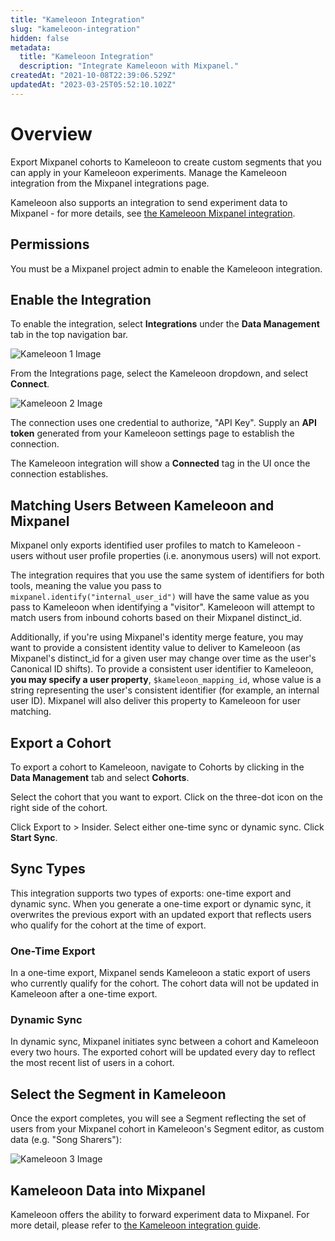 ```yaml
---
title: "Kameleoon Integration"
slug: "kameleoon-integration"
hidden: false
metadata: 
  title: "Kameleoon Integration"
  description: "Integrate Kameleoon with Mixpanel."
createdAt: "2021-10-08T22:39:06.529Z"
updatedAt: "2023-03-25T05:52:10.102Z"
---
```


# Overview

Export Mixpanel cohorts to Kameleoon to create custom segments that you can apply in your Kameleoon experiments. Manage the Kameleoon integration from the Mixpanel integrations page.

Kameleoon also supports an integration to send experiment data to Mixpanel - for more details, see [the Kameleoon Mixpanel integration](https://help.kameleoon.com/en/setting-up-mixpanel/).

## Permissions

You must be a Mixpanel project admin to enable the Kameleoon integration.

## Enable the Integration

To enable the integration, select **Integrations** under the **Data Management** tab in the top navigation bar.

![Kameleoon 1 Image](https://raw.githubusercontent.com/ranic/mixpanel-docs/main/media/Other%20Bits/Cohort%20Syncs/Kameleoon/kameleoon1.png)

From the Integrations page, select the Kameleoon dropdown, and select **Connect**.

![Kameleoon 2 Image](https://raw.githubusercontent.com/ranic/mixpanel-docs/main/media/Other%20Bits/Cohort%20Syncs/Kameleoon/kameleoon2.png)

The connection uses one credential to authorize, "API Key". Supply an **API token** generated from your Kameleoon settings page to establish the connection.

The Kameleoon integration will show a **Connected** tag in the UI once the connection establishes.

## Matching Users Between Kameleoon and Mixpanel

Mixpanel only exports identified user profiles to match to Kameleoon - users without user profile properties (i.e. anonymous users) will not export.

The integration requires that you use the same system of identifiers for both tools, meaning the value you pass to `mixpanel.identify("internal_user_id")` will have the same value as you pass to Kameleoon when identifying a "visitor". Kameleoon will attempt to match users from inbound cohorts based on their Mixpanel distinct_id.

Additionally, if you're using Mixpanel's identity merge feature, you may want to provide a consistent identity value to deliver to Kameleoon (as Mixpanel's distinct_id for a given user may change over time as the user's Canonical ID shifts). To provide a consistent user identifier to Kameleoon, **you may specify a user property**, `$kameleoon_mapping_id`, whose value is a string representing the user's consistent identifier (for example, an internal user ID). Mixpanel will also deliver this property to Kameleoon for user matching.

## Export a Cohort

To export a cohort to Kameleoon, navigate to Cohorts by clicking in the **Data Management** tab and select **Cohorts**.

Select the cohort that you want to export. Click on the three-dot icon on the right side of the cohort.

Click Export to > Insider. Select either one-time sync or dynamic sync. Click **Start Sync**.

## Sync Types

This integration supports two types of exports: one-time export and dynamic sync. When you generate a one-time export or dynamic sync, it overwrites the previous export with an updated export that reflects users who qualify for the cohort at the time of export.

### One-Time Export
In a one-time export, Mixpanel sends Kameleoon a static export of users who currently qualify for the cohort. The cohort data will not be updated in Kameleoon after a one-time export.

### Dynamic Sync
In dynamic sync, Mixpanel initiates sync between a cohort and Kameleoon every two hours. The exported cohort will be updated every day to reflect the most recent list of users in a cohort.

## Select the Segment in Kameleoon

Once the export completes, you will see a Segment reflecting the set of users from your Mixpanel cohort in Kameleoon's Segment editor, as custom data (e.g. "Song Sharers"):

![Kameleoon 3 Image](https://raw.githubusercontent.com/ranic/mixpanel-docs/main/media/Other%20Bits/Cohort%20Syncs/Kameleoon/kameleoon3.png)

## Kameleoon Data into Mixpanel

Kameleoon offers the ability to forward experiment data to Mixpanel. For more detail, please refer to [the Kameleoon integration guide](https://help.kameleoon.com/en/setting-up-mixpanel/).
